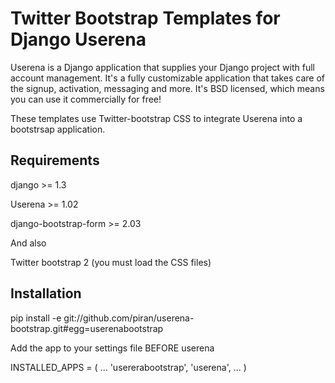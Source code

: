 # Twitter Bootstrap Templates for Django Userena

Userena is a Django application that supplies your Django project with full
account management. It's a fully customizable application that takes care of
the signup, activation, messaging and more. It's BSD licensed, which means you
can use it commercially for free!

These templates use Twitter-bootstrap CSS to integrate Userena into a bootstrsap application.

## Requirements

django >= 1.3

Userena >= 1.02

django-bootstrap-form >= 2.03

And also

Twitter bootstrap 2 (you must load the CSS files)


## Installation

pip install -e git://github.com/piran/userena-bootstrap.git#egg=userenabootstrap

Add the app to your settings file BEFORE userena

INSTALLED_APPS = (
    ...
    'usererabootstrap',
    'userena',
    ...
)

